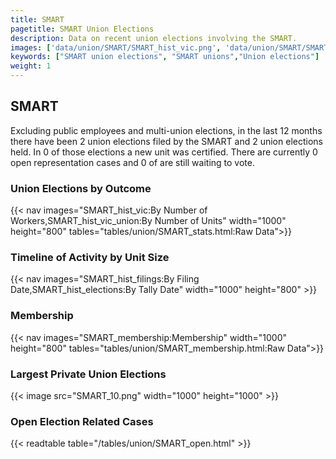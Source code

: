 ```yaml
---
title: SMART
pagetitle: SMART Union Elections
description: Data on recent union elections involving the SMART.
images: ['data/union/SMART/SMART_hist_vic.png', 'data/union/SMART/SMART_hist_size.png', 'data/union/SMART/SMART_10.png']
keywords: ["SMART union elections", "SMART unions","Union elections"]
weight: 1
---
```

##  SMART

Excluding public employees and multi-union elections, in the last 12 months there have been 2 union elections filed by the SMART and 2 union elections held. In 0 of those elections a new unit was certified. There are currently 0 open representation cases and 0 of are still waiting to vote.

### Union Elections by Outcome
{{< nav images="SMART_hist_vic:By Number of Workers,SMART_hist_vic_union:By Number of Units" width="1000" height="800" tables="tables/union/SMART_stats.html:Raw Data">}}

### Timeline of Activity by Unit Size
{{< nav images="SMART_hist_filings:By Filing Date,SMART_hist_elections:By Tally Date" width="1000" height="800" >}}

### Membership
{{< nav images="SMART_membership:Membership" width="1000" height="800" tables="tables/union/SMART_membership.html:Raw Data">}}

### Largest Private Union Elections
{{< image src="SMART_10.png" width="1000" height="1000"  >}}

### Open Election Related Cases
{{< readtable table="/tables/union/SMART_open.html" >}}

